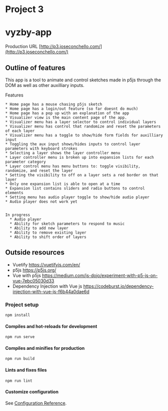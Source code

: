 # Project 3 
# vyzby-app
Production URL [http://p3.joseconchello.com/](http://p3.joseconchello.com/)

## Outline of features
  This app is a tool to animate and control sketches made in p5js through the DOM as well as other auxilliary inputs.
  
  Features 
  
    * Home page has a mouse chasing p5js sketch
    * Home page has a login/out feature (so far doesnt do much)
    * Home page has a pop up with an explanation of the app
    * Visualizer view is the main content page of the app.
    * Visualizer menu has a layer selector to control individual layers
    * Visualizer menu has control that randomize and reset the parameters of each layer
    * Visualizer menu has a toggle to show/hide form fields for auxilliary input
    * Toggling the aux input shows/hides inputs to control layer parameters with keyboard strokes
    * Selecting a layer shows the layer controller menu
    * Layer controller menu is broken up into expansion lists for each parameter category
    * Layer control menu has menu buttons to: toggle visibility, randomize, and reset the layer
    * Setting the visibility to off on a layer sets a red border on that layer
    * Only one expansion list is able to open at a time
    * Expansion list contains sliders and radio buttons to control elements
    * Setting menu has audio player toggle to show/hide audio player
    * Audio player does not work yet
    
    
    In progress
      * Audio player
      * Ability for sketch parameters to respond to music
      * Ability to add new layer
      * Ability to remove existing layer
      * Ability to shift order of layers

## Outside resources
 - Vuetify https://vuetifyjs.com/en/
 - p5js https://p5js.org/
 - Vue with p5js https://medium.com/js-dojo/experiment-with-p5-js-on-vue-7ebc05030d33
 - Dependency Injection with Vue js https://codeburst.io/dependency-injection-with-vue-js-f6b44a0dae6d


### Project setup
```
npm install
```

#### Compiles and hot-reloads for development
```
npm run serve
```

#### Compiles and minifies for production
```
npm run build
```

#### Lints and fixes files
```
npm run lint
```

#### Customize configuration
See [Configuration Reference](https://cli.vuejs.org/config/).
